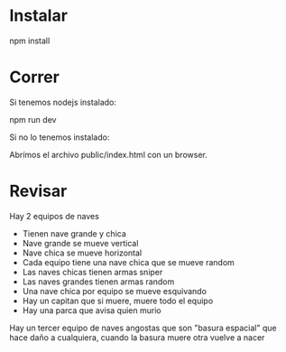 Instalar
========

npm install

Correr
======

Si tenemos nodejs instalado:

npm run dev

Si no lo tenemos instalado:

Abrímos el archivo public/index.html con un browser.

Revisar
======

Hay 2 equipos de naves

- Tienen nave grande y chica
- Nave grande se mueve vertical
- Nave chica se mueve horizontal
- Cada equipo tiene una nave chica que se mueve random
- Las naves chicas tienen armas sniper
- Las naves grandes tienen armas random
- Una nave chica por equipo se mueve esquivando
- Hay un capitan que si muere, muere todo el equipo
- Hay una parca que avisa quien murio

Hay un tercer equipo de naves angostas que son "basura espacial" que hace daño a cualquiera, cuando la basura muere otra vuelve a nacer